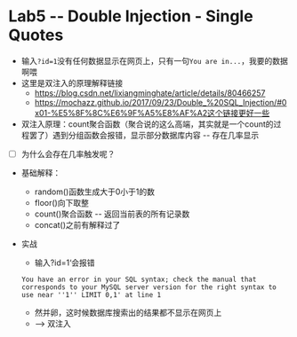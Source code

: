 # Lab5 -- Double Injection - Single Quotes

+ 输入`?id=1`没有任何数据显示在网页上，只有一句`You are in...`，我要的数据啊喂
+ 这里是双注入的原理解释链接
  + https://blog.csdn.net/lixiangminghate/article/details/80466257
  + https://mochazz.github.io/2017/09/23/Double_%20SQL_Injection/#0x01-%E5%8F%8C%E6%9F%A5%E8%AF%A2这个链接更好一些
+ 双注入原理：count聚合函数（聚合说的这么高端，其实就是一个count的过程罢了）遇到分组函数会报错，显示部分数据库内容 -- 存在几率显示

- [ ] 为什么会存在几率触发呢？

+ 基础解释：
  + random()函数生成大于0小于1的数
  + floor()向下取整
  + count()聚合函数 -- 返回当前表的所有记录数
  + concat()之前有解释过了

+ 实战

  + 输入?id=1‘会报错

  ```
  You have an error in your SQL syntax; check the manual that corresponds to your MySQL server version for the right syntax to use near ''1'' LIMIT 0,1' at line 1
  
  ```

  + 然并卵，这时候数据库搜索出的结果都不显示在网页上
  + --> 双注入